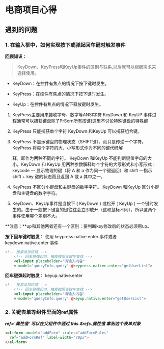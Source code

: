# 电商项目心得

## 遇到的问题

### 1. 在输入框中，如何实现按下或弹起回车键时触发事件



**回顾知识：**

> KeyDown、KeyPress和KeyUp事件的区别与联系,以后就可以根据需求来选择使用。

- KeyDown：在控件有焦点的情况下按下键时发生。

- KeyPress：在控件有焦点的情况下按下键时发生。

- KeyUp：在控件有焦点的情况下释放键时发生。

1. KeyPress主要用来接收字母、数字等ANSI字符
   KeyDown 和 KeyUP 事件过程通常可以捕获键盘除了PrScrn所有按键(这里不讨论特殊键盘的特殊键

2. KeyPress 只能捕获单个字符
   KeyDown 和KeyUp 可以捕获组合键。

3. KeyPress 不显示键盘的物理状态（SHIFT键），而只是传递一个字符。KeyPress 将每个字符的大、小写形式作为不同的键代码解

   释，即作为两种不同的字符。
   KeyDown 和KeyUp 不能判断键值字母的大小。KeyDown 和 KeyUp 用两种参数解释每个字符的大写形式和小写形式：keycode — 显示物理的键（将 A 和 a 作为同一个键返回）和 shift —指示 shift + key 键的状态而且返回 A 或 a 其中之一。

4. KeyPress 不区分小键盘和主键盘的数字字符。
   KeyDown 和KeyUp 区分小键盘和主键盘的数字字符。

5. KeyDown、KeyUp事件是当按下 ( KeyDown ) 或松开 ( KeyUp ) 一个键时发生的。由于一般按下键盘的键往往会立即放开（这和鼠标不同），所以这两个事件使用哪个差别不大。

**注意：**up和其他两者还有一个区别：要判断key修改后的状态必须用up。



**按下回车键时触发：** 使用 keypress.native.enter 事件或者 keydown.native.enter 事件

```html
<!-- 搜索添加区域 -->
    <!-- 回车键弹起时，触发按照关键字查找 -->
    <el-input placeholder="请输入内容"
    v-model='queryInfo.query' @keypress.native.enter="getUserList">
```

**回车键弹起时触发：** keyup.native.enter

```html
<!-- 搜索添加区域 -->
    <!-- 回车键弹起时，触发按照关键字查找 -->
    <el-input placeholder="请输入内容"
    v-model='queryInfo.query' @keyup.native.enter="getUserList">
```



### 2. 关键表单等组件里面的ref属性

***ref='属性值' 可以在父组件中通过 this.$refs.属性值 拿到这个表单对象***

```html
<el-form :model="addForm" :rules="addFormRules"
  ref="addFormRef" label-width="70px">
</el-form>
```

